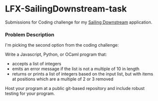 # LFX-SailingDownstream-task
Submissions for Coding challenge for my [Sailing Downstream](https://mentorship.lfx.linuxfoundation.org/project/ef07a2bd-8ec6-4b7e-bcc0-3de191e01ff3) application.

### Problem Description
I'm picking the second option from the coding challenge:

Write a Javascript, Python, or OCaml program that:
* accepts a list of integers
* emits an error message if the list is not a multiple of 10 in length
* returns or prints a list of integers based on the input list, but with items at positions which are a multiple of 2 or 3 removed

Host your program at a public git-based repository and include robust testing for your program. 